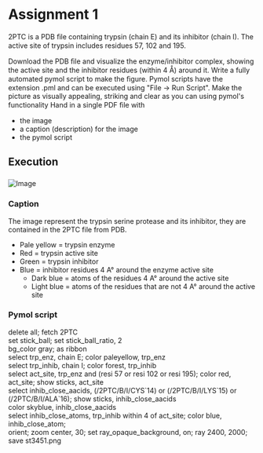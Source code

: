 # Assignment 1

2PTC is a PDB ﬁle containing trypsin (chain E) and its inhibitor (chain I). The active site of trypsin includes residues 57, 102 and 195.

Download the PDB ﬁle and visualize the enzyme/inhibitor complex, showing the active site and the inhibitor residues (within 4 Å) around it. Write a fully automated pymol script to make the ﬁgure. Pymol scripts have the extension .pml and can be executed using "File -> Run Script". Make the picture as visually appealing, striking and clear as you can using pymol's functionality Hand in a single PDF ﬁle with  
* the image  
* a caption (description) for the image  
* the pymol script 


## Execution

###
![Image](C:\Users\stefa\Documents\GitHub\Structural_Bioinformatics\week1\st3451)

### Caption

The image represent the trypsin serine protease and its inhibitor, they are contained in the 2PTC file from PDB.  
*	Pale yellow = trypsin enzyme  
*	Red = trypsin active site  
*	Green = trypsin inhibitor  
*	Blue = inhibitor residues 4 A° around the enzyme active site  
    *	Dark blue = atoms of the residues 4 A° around the active site  
    *	Light blue = atoms of the residues that are not 4 A° around the active site  					   
### Pymol script

delete all; fetch 2PTC  
set stick_ball; set stick_ball_ratio, 2  
bg_color gray; as ribbon  
select trp_enz, chain E; color paleyellow, trp_enz  
select trp_inhib, chain I; color forest, trp_inhib  
select act_site, trp_enz and (resi 57 or resi 102 or resi 195); color red, act_site; show sticks, act_site  
select inhib_close_aacids, (/2PTC/B/I/CYS\`14) or (/2PTC/B/I/LYS\`15) or (/2PTC/B/I/ALA`16); show sticks, inhib_close_aacids  
color skyblue, inhib_close_aacids  
select inhib_close_atoms, trp_inhib within 4 of act_site; color blue, inhib_close_atom;  
orient; zoom center, 30; set ray_opaque_background, on; ray 2400, 2000; save st3451.png  
